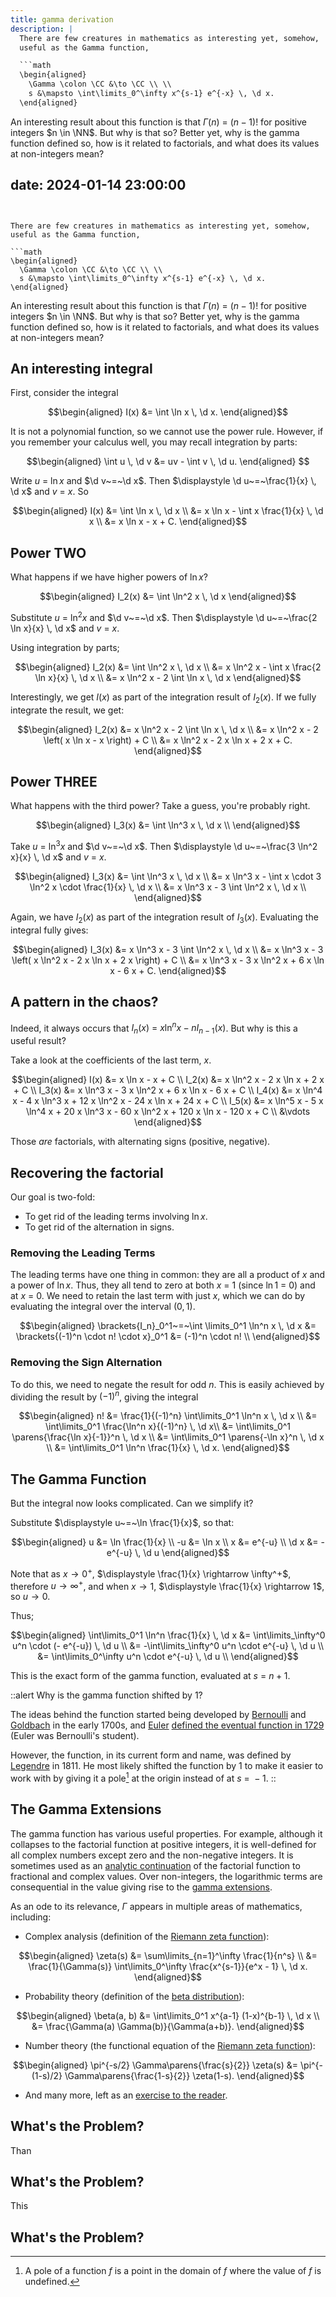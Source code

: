 ```yaml
---
title: gamma derivation
description: |
  There are few creatures in mathematics as interesting yet, somehow,
  useful as the Gamma function,

  ```math
  \begin{aligned}
    \Gamma \colon \CC &\to \CC \\ \\
    s &\mapsto \int\limits_0^\infty x^{s-1} e^{-x} \, \d x.
  \end{aligned}
  ```

  An interesting result about this function is that
  $\Gamma(n)~=~(n-1)!$ for positive integers $n \in \NN$.
  But why is that so?
  Better yet, why is the gamma function defined so,
  how is it related to factorials,
  and what does its values at non-integers mean?

date: 2024-01-14 23:00:00
---
```


There are few creatures in mathematics as interesting yet, somehow,
useful as the Gamma function,

```math
\begin{aligned}
  \Gamma \colon \CC &\to \CC \\ \\
  s &\mapsto \int\limits_0^\infty x^{s-1} e^{-x} \, \d x.
\end{aligned}
```

An interesting result about this function is that
$\Gamma(n)~=~(n-1)!$ for positive integers $n \in \NN$.
But why is that so?
Better yet, why is the gamma function defined so,
how is it related to factorials,
and what does its values at non-integers mean?

## An interesting integral

First, consider the integral

```math
\begin{aligned}
  I(x) &= \int \ln x \, \d x.
\end{aligned}
```

It is not a polynomial function, so we cannot use the power rule.
However, if you remember your calculus well, you may recall integration
by parts:

```math
\begin{aligned}
  \int u \, \d v &= uv - \int v \, \d u.
\end{aligned} 
```

Write $u~=~\ln x$ and $\d v~=~\d x$.
Then $\displaystyle \d u~=~\frac{1}{x} \, \d x$ and $v~=~x$.
So

```math
\begin{aligned}
  I(x) &= \int \ln x \, \d x \\
       &= x \ln x - \int x \frac{1}{x} \, \d x \\
       &= x \ln x - x + C.
\end{aligned}
```

## Power TWO

What happens if we have higher powers of $\ln x$?

```math
\begin{aligned}
I_2(x) &= \int \ln^2 x \, \d x
\end{aligned}
```

Substitute $u~=~\ln^2 x$ and $\d v~=~\d x$.
Then $\displaystyle \d u~=~\frac{2 \ln x}{x} \, \d x$ and $v~=~x$.

Using integration by parts;

```math
\begin{aligned}
I_2(x) &= \int \ln^2 x \, \d x \\
       &= x \ln^2 x - \int x \frac{2 \ln x}{x} \, \d x \\
       &= x \ln^2 x - 2 \int \ln x \, \d x
\end{aligned}
```

Interestingly, we get $I(x)$ as part of the integration result of $I_2(x)$.
If we fully integrate the result, we get:
  
```math
\begin{aligned}
I_2(x) &= x \ln^2 x - 2 \int \ln x \, \d x \\
       &= x \ln^2 x - 2 \left( x \ln x - x \right) + C \\
       &= x \ln^2 x - 2 x \ln x + 2 x + C.
\end{aligned}
```

## Power THREE

What happens with the third power?
Take a guess, you're probably right.

```math
\begin{aligned}
I_3(x) &= \int \ln^3 x \, \d x \\
\end{aligned}
```

Take $u~=~\ln^3 x$ and $\d v~=~\d x$.
Then $\displaystyle \d u~=~\frac{3 \ln^2 x}{x} \, \d x$ and $v~=~x$.

```math
\begin{aligned}
I_3(x) &= \int \ln^3 x \, \d x \\
       &= x \ln^3 x - \int x \cdot 3 \ln^2 x \cdot \frac{1}{x} \, \d x \\
       &= x \ln^3 x - 3 \int \ln^2 x \, \d x \\
\end{aligned}
```

Again, we have $I_2(x)$ as part of the integration result of $I_3(x)$.
Evaluating the integral fully gives:

```math
\begin{aligned}
I_3(x) &= x \ln^3 x - 3 \int \ln^2 x \, \d x \\
       &= x \ln^3 x - 3 \left( x \ln^2 x - 2 x \ln x + 2 x \right) + C \\
       &= x \ln^3 x - 3 x \ln^2 x + 6 x \ln x - 6 x + C.
\end{aligned}
```

## A pattern in the chaos?

Indeed, it always occurs that
$\displaystyle I_n(x)~=~x \ln^n x - n I_{n-1}(x)$.
But why is this a useful result?

Take a look at the coefficients of the last term, $x$.

```math
\begin{aligned}
I(x) &= x \ln x - x + C \\
I_2(x) &= x \ln^2 x - 2 x \ln x + 2 x + C \\  
I_3(x) &= x \ln^3 x - 3 x \ln^2 x + 6 x \ln x - 6 x + C \\
I_4(x) &= x \ln^4 x - 4 x \ln^3 x + 12 x \ln^2 x - 24 x \ln x + 24 x + C \\
I_5(x) &= x \ln^5 x - 5 x \ln^4 x + 20 x \ln^3 x - 60 x \ln^2 x + 120 x \ln x - 120 x + C \\
       &\vdots
\end{aligned}
```

Those _are_ factorials, with alternating signs (positive, negative).

## Recovering the factorial

Our goal is two-fold:

- To get rid of the leading terms involving $\ln x$.
- To get rid of the alternation in signs.

### Removing the Leading Terms

The leading terms have one thing in common: they are all a product of $x$ and a power of $\ln x$.
Thus, they all tend to zero at both $x~=~1$ (since $\ln 1~=~0$) and at $x~=~0$.
We need to retain the last term with just $x$, which we can do by evaluating the integral
over the interval $(0, 1)$.

```math
\begin{aligned}
  \brackets{I_n}_0^1~=~\int \limits_0^1 \ln^n x \, \d x &= \brackets{(-1)^n \cdot n! \cdot x}_0^1 &= (-1)^n \cdot n! \\
\end{aligned}
```

### Removing the Sign Alternation

To do this, we need to negate the result for odd $n$.
This is easily achieved by dividing the result by $(-1)^n$,
giving the integral

```math
\begin{aligned}
  n!  &= \frac{1}{(-1)^n} \int\limits_0^1 \ln^n x \, \d x \\
      &= \int\limits_0^1  \frac{\ln^n x}{(-1)^n} \, \d x\\
      &= \int\limits_0^1 \parens{\frac{\ln x}{-1}}^n \, \d x \\
      &= \int\limits_0^1 \parens{-\ln x}^n \, \d x \\
      &= \int\limits_0^1 \ln^n \frac{1}{x} \, \d x.
\end{aligned}
```

## The Gamma Function

But the integral now looks complicated.
Can we simplify it?

Substitute $\displaystyle u~=~\ln \frac{1}{x}$, so that:

```math
\begin{aligned}
  u     &= \ln \frac{1}{x} \\
  -u    &= \ln x \\
  x     &= e^{-u} \\
  \d x  &= -e^{-u} \, \d u
\end{aligned}
```

Note that as $x \rightarrow 0^+$, $\displaystyle \frac{1}{x} \rightarrow \infty^+$,
therefore $u \rightarrow \infty^+$,
and when $x \rightarrow 1$, $\displaystyle \frac{1}{x} \rightarrow 1$, so $u \rightarrow 0$.

Thus;

```math
\begin{aligned}
\int\limits_0^1 \ln^n \frac{1}{x} \, \d x
  &= \int\limits_\infty^0 u^n \cdot (- e^{-u}) \, \d u \\
  &= -\int\limits_\infty^0 u^n \cdot e^{-u} \, \d u \\
  &= \int\limits_0^\infty u^n \cdot e^{-u} \, \d u \\
\end{aligned}
```

This is the exact form of the gamma function, evaluated at $s~=~n + 1$.

::alert
Why is the gamma function shifted by $1$?

The ideas behind the function started being developed
by [Bernoulli][bernoulli] and [Goldbach][goldbach] in the early 1700s,
and [Euler][euler] [defined the eventual function in 1729][euler-gamma-function]
(Euler was Bernoulli's student).

However, the function, in its current form and name,
was defined by [Legendre][legendre] in 1811.
He most likely shifted the function by $1$ to make it easier to work with
by giving it a pole[^pole] at the origin instead of at $s~=~-1$.
::

## The Gamma Extensions

The gamma function has various useful properties.
For example, although it collapses to the factorial function at positive integers,
it is well-defined for all complex numbers except zero and the non-negative integers.
It is sometimes used as an [analytic continuation][analytic-continuation] of the factorial function
to fractional and complex values.
Over non-integers, the logarithmic terms are consequential in the value
giving rise to the [gamma extensions][gamma-extensions].

As an ode to its relevance, $\Gamma$ appears in multiple areas of mathematics,
including:

- Complex analysis (definition of the [Riemann zeta function][riemann-zeta-function]):

```math
\begin{aligned}
  \zeta(s) &= \sum\limits_{n=1}^\infty \frac{1}{n^s} \\
           &= \frac{1}{\Gamma(s)} \int\limits_0^\infty \frac{x^{s-1}}{e^x - 1} \, \d x.
\end{aligned}
```

- Probability theory (definition of the [beta distribution][beta-distribution]):

```math
\begin{aligned}
  \beta(a, b) &= \int\limits_0^1 x^{a-1} (1-x)^{b-1} \, \d x \\
              &= \frac{\Gamma(a) \Gamma(b)}{\Gamma(a+b)}.
\end{aligned}
```

- Number theory (the functional equation of the [Riemann zeta function][riemann-zeta-function]):

```math
\begin{aligned}
  \pi^{-s/2} \Gamma\parens{\frac{s}{2}} \zeta(s) &= \pi^{-(1-s)/2} \Gamma\parens{\frac{1-s}{2}} \zeta(1-s).
\end{aligned}
```

- And many more, left as an [exercise to the reader][exercise-to-reader].

## What's the Problem?

Than

## What's the Problem?

This

## What's the Problem?

[euler-gamma-function]: https://web.archive.org/web/20160303173538/http://home.sandiego.edu/%7Elangton/eg.pdf
[bernoulli]: https://en.wikipedia.org/wiki/Johann_Bernoulli
[goldbach]: https://en.wikipedia.org/wiki/Christian_Goldbach
[euler]: https://en.wikipedia.org/wiki/Leonhard_Euler
[legendre]: https://en.wikipedia.org/wiki/Adrien-Marie_Legendre
[beta-distribution]: https://en.wikipedia.org/wiki/Beta_distribution
[exercise-to-reader]: /math/2024-03-exercise-for-the-reader
[gamma-extensions]: /math/2023-01-gamma-properties
[riemann-zeta-function]: /math/2023-02-riemann-zeta-properties
[analytic-continuation]: https://en.wikipedia.org/wiki/Analytic_continuation

[^pole]: A pole of a function $f$ is a point in the domain of $f$ where
  the value of $f$ is undefined.

